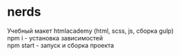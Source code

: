 # nerds
Учебный макет htmlacademy (html, scss, js, сборка gulp)<br>
npm i - установка зависимостей<br>
npm start - запуск и сборка проекта
